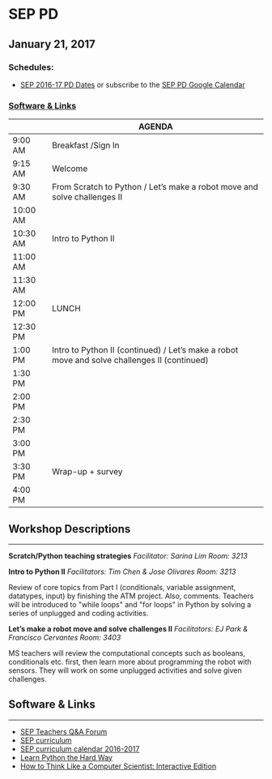 # SEP PD
## January 21, 2017

### Schedules:
* [SEP 2016-17 PD Dates](https://drive.google.com/open?id=1scIhCYFxiCcKbgI1CG4HbLP8kZ7sSzzJVxxi3erTzkc) or subscribe to the [SEP PD Google Calendar](https://calendar.google.com/calendar/embed?src=strongschools.nyc_p8ub77g79n2k4f4ufi238pjh6k%40group.calendar.google.com&ctz=America/New_York) 

### [Software & Links](#links)

|| AGENDA
| ------| ------------- |
| 9:00 AM |Breakfast /Sign In
9:15 AM |Welcome
9:30 AM |From Scratch to Python / Let’s make a robot move and solve challenges II
10:00 AM |
10:30 AM |Intro to Python II
11:00 AM |
11:30 AM | 
12:00 PM |LUNCH
12:30 PM |
1:00 PM |Intro to Python II (continued) / Let’s make a robot move and solve challenges II (continued)
1:30 PM |
2:00 PM |
2:30 PM |
3:00 PM |
3:30 PM |Wrap-up + survey
4:00 PM |

## Workshop Descriptions
***
**Scratch/Python teaching strategies**
*Facilitator: Sarina Lim*
*Room: 3213*

**Intro to Python II**
*Facilitators: Tim Chen & Jose Olivares*
*Room: 3213*

Review of core topics from Part I (conditionals, variable assignment, datatypes, input) by finishing the ATM project.  Also, comments. Teachers will be introduced to "while loops" and "for loops" in Python by solving a series of unplugged and coding activities.

**Let’s make a robot move and solve challenges II**
*Facilitators: EJ Park & Francisco Cervantes*
*Room: 3403*

MS teachers will review the computational concepts such as booleans, conditionals etc. first, then learn more about programming the robot with sensors. They will work on some unplugged activities and solve given challenges.

## <a name="links">Software & Links</a>
***
* [SEP Teachers Q&A Forum](http://tinyurl.com/septeachers)
* [SEP curriculum](https://drive.google.com/open?id=0B8D2ft9M8qQCamQwZGpJMEU2TEk)
* [SEP curriculum calendar 2016-2017](https://docs.google.com/a/strongschools.nyc/document/d/10a8UPH6-v-aoAXGVo1c68VapsTHkJXgzROd6vStX6ZU/edit?usp=sharing)
* [Learn Python the Hard Way](https://learnpythonthehardway.org/)
* [How to Think Like a Computer Scientist: Interactive Edition](http://interactivepython.org/courselib/static/thinkcspy/index.html)
